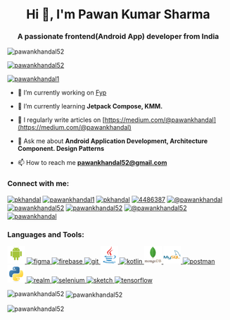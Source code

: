 <h1 align="center">Hi 👋, I'm Pawan Kumar Sharma</h1>
<h3 align="center">A passionate frontend(Android App) developer from India</h3>

<p align="left"> <img src="https://komarev.com/ghpvc/?username=pawankhandal52&label=Profile%20views&color=0e75b6&style=flat" alt="pawankhandal52" /> </p>

<p align="left"> <a href="https://github.com/ryo-ma/github-profile-trophy"><img src="https://github-profile-trophy.vercel.app/?username=pawankhandal52" alt="pawankhandal52" /></a> </p>

<p align="left"> <a href="https://twitter.com/pawankhandal1" target="blank"><img src="https://img.shields.io/twitter/follow/pawankhandal1?logo=twitter&style=for-the-badge" alt="pawankhandal1" /></a> </p>

- 🔭 I’m currently working on [Fyp](https://play.google.com/store/apps/details?id=com.fypmoney)

- 🌱 I’m currently learning **Jetpack Compose, KMM.**

- 📝 I regularly write articles on [https://medium.com/@pawankhandal](https://medium.com/@pawankhandal)

- 💬 Ask me about **Android Application Development, Architecture Component. Design Patterns**

- 📫 How to reach me **pawankhandal52@gmail.com**

<h3 align="left">Connect with me:</h3>
<p align="left">
<a href="https://dev.to/pkhandal" target="blank"><img align="center" src="https://raw.githubusercontent.com/rahuldkjain/github-profile-readme-generator/master/src/images/icons/Social/devto.svg" alt="pkhandal" height="30" width="40" /></a>
<a href="https://twitter.com/pawankhandal1" target="blank"><img align="center" src="https://raw.githubusercontent.com/rahuldkjain/github-profile-readme-generator/master/src/images/icons/Social/twitter.svg" alt="pawankhandal1" height="30" width="40" /></a>
<a href="https://linkedin.com/in/pkhandal" target="blank"><img align="center" src="https://raw.githubusercontent.com/rahuldkjain/github-profile-readme-generator/master/src/images/icons/Social/linked-in-alt.svg" alt="pkhandal" height="30" width="40" /></a>
<a href="https://stackoverflow.com/users/4486387" target="blank"><img align="center" src="https://raw.githubusercontent.com/rahuldkjain/github-profile-readme-generator/master/src/images/icons/Social/stack-overflow.svg" alt="4486387" height="30" width="40" /></a>
<a href="https://medium.com/@pawankhandal" target="blank"><img align="center" src="https://raw.githubusercontent.com/rahuldkjain/github-profile-readme-generator/master/src/images/icons/Social/medium.svg" alt="@pawankhandal" height="30" width="40" /></a>
<a href="https://www.hackerrank.com/pawankhandal52" target="blank"><img align="center" src="https://raw.githubusercontent.com/rahuldkjain/github-profile-readme-generator/master/src/images/icons/Social/hackerrank.svg" alt="pawankhandal52" height="30" width="40" /></a>
<a href="https://www.leetcode.com/pawankhandal52" target="blank"><img align="center" src="https://raw.githubusercontent.com/rahuldkjain/github-profile-readme-generator/master/src/images/icons/Social/leet-code.svg" alt="pawankhandal52" height="30" width="40" /></a>
<a href="https://www.hackerearth.com/@pawankhandal52" target="blank"><img align="center" src="https://raw.githubusercontent.com/rahuldkjain/github-profile-readme-generator/master/src/images/icons/Social/hackerearth.svg" alt="@pawankhandal52" height="30" width="40" /></a>
<a href="https://auth.geeksforgeeks.org/user/pawankhandal" target="blank"><img align="center" src="https://raw.githubusercontent.com/rahuldkjain/github-profile-readme-generator/master/src/images/icons/Social/geeks-for-geeks.svg" alt="pawankhandal" height="30" width="40" /></a>
</p>

<h3 align="left">Languages and Tools:</h3>
<p align="left"> <a href="https://developer.android.com" target="_blank" rel="noreferrer"> <img src="https://raw.githubusercontent.com/devicons/devicon/master/icons/android/android-original-wordmark.svg" alt="android" width="40" height="40"/> </a> <a href="https://www.figma.com/" target="_blank" rel="noreferrer"> <img src="https://www.vectorlogo.zone/logos/figma/figma-icon.svg" alt="figma" width="40" height="40"/> </a> <a href="https://firebase.google.com/" target="_blank" rel="noreferrer"> <img src="https://www.vectorlogo.zone/logos/firebase/firebase-icon.svg" alt="firebase" width="40" height="40"/> </a> <a href="https://git-scm.com/" target="_blank" rel="noreferrer"> <img src="https://www.vectorlogo.zone/logos/git-scm/git-scm-icon.svg" alt="git" width="40" height="40"/> </a> <a href="https://www.java.com" target="_blank" rel="noreferrer"> <img src="https://raw.githubusercontent.com/devicons/devicon/master/icons/java/java-original.svg" alt="java" width="40" height="40"/> </a> <a href="https://kotlinlang.org" target="_blank" rel="noreferrer"> <img src="https://www.vectorlogo.zone/logos/kotlinlang/kotlinlang-icon.svg" alt="kotlin" width="40" height="40"/> </a> <a href="https://www.mongodb.com/" target="_blank" rel="noreferrer"> <img src="https://raw.githubusercontent.com/devicons/devicon/master/icons/mongodb/mongodb-original-wordmark.svg" alt="mongodb" width="40" height="40"/> </a> <a href="https://www.mysql.com/" target="_blank" rel="noreferrer"> <img src="https://raw.githubusercontent.com/devicons/devicon/master/icons/mysql/mysql-original-wordmark.svg" alt="mysql" width="40" height="40"/> </a> <a href="https://postman.com" target="_blank" rel="noreferrer"> <img src="https://www.vectorlogo.zone/logos/getpostman/getpostman-icon.svg" alt="postman" width="40" height="40"/> </a> <a href="https://www.python.org" target="_blank" rel="noreferrer"> <img src="https://raw.githubusercontent.com/devicons/devicon/master/icons/python/python-original.svg" alt="python" width="40" height="40"/> </a> <a href="https://realm.io/" target="_blank" rel="noreferrer"> <img src="https://raw.githubusercontent.com/bestofjs/bestofjs-webui/8665e8c267a0215f3159df28b33c365198101df5/public/logos/realm.svg" alt="realm" width="40" height="40"/> </a> <a href="https://www.selenium.dev" target="_blank" rel="noreferrer"> <img src="https://raw.githubusercontent.com/detain/svg-logos/780f25886640cef088af994181646db2f6b1a3f8/svg/selenium-logo.svg" alt="selenium" width="40" height="40"/> </a> <a href="https://www.sketch.com/" target="_blank" rel="noreferrer"> <img src="https://www.vectorlogo.zone/logos/sketchapp/sketchapp-icon.svg" alt="sketch" width="40" height="40"/> </a> <a href="https://www.tensorflow.org" target="_blank" rel="noreferrer"> <img src="https://www.vectorlogo.zone/logos/tensorflow/tensorflow-icon.svg" alt="tensorflow" width="40" height="40"/> </a> </p>

<p><img align="left" src="https://github-readme-stats.vercel.app/api/top-langs?username=pawankhandal52&show_icons=true&locale=en&layout=compact" alt="pawankhandal52" /></p>

<p>&nbsp;<img align="center" src="https://github-readme-stats.vercel.app/api?username=pawankhandal52&show_icons=true&locale=en" alt="pawankhandal52" /></p>

<p><img align="center" src="https://github-readme-streak-stats.herokuapp.com/?user=pawankhandal52&" alt="pawankhandal52" /></p>

